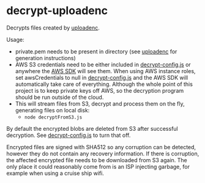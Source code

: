 # decrypt-uploadenc
  Decrypts files created by [uploadenc](https://github.com/dents/uploadenc).

Usage:
* private.pem needs to be present in directory (see [uploadenc](https://github.com/dents/uploadenc) for generation instructions)
* AWS S3 credentials need to be either included in [decrypt-config.js](decrypt-config.js) or anywhere the [AWS SDK](http://docs.aws.amazon.com/sdk-for-javascript/v2/developer-guide/getting-started-nodejs.html#getting-started-nodejs-configure-keys) will see them. When using AWS instance roles, set awsCredentials to null in [decrypt-config.js](decrypt-config.js) and the AWS SDK will automatically take care of everything. Although the whole point of this project is to keep private keys off AWS, so the decryption program should be run outside of the cloud.
* This will stream files from S3, decrypt and process them on the fly, generating files on local disk:
  * `node decryptFromS3.js`

By default the encrypted blobs are deleted from S3 after successful decryption. See [decrypt-config.js](decrypt-config.js) to turn that off.

Encrypted files are signed with SHA512 so any corruption can be detected, however they do not contain any recovery information. If there is corruption, the affected encrypted file needs to be downloaded from S3 again. The only place it could reasonably come from is an ISP injecting garbage, for example when using a cruise ship wifi.
